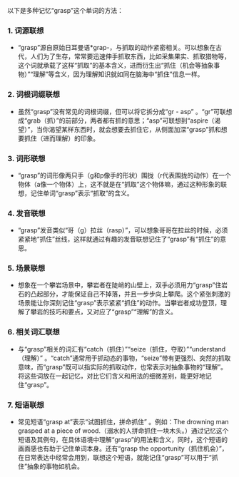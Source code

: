 以下是多种记忆“grasp”这个单词的方法：

### 1. 词源联想
 - “grasp”源自原始日耳曼语*grap-，与抓取的动作紧密相关。可以想象在古代，人们为了生存，常常要迅速伸手抓取东西，比如采集果实、抓取猎物等，这个词就承载了这样“抓取”的基本含义，进而衍生出“抓住（机会等抽象事物）”“理解”等含义，因为理解知识就如同在脑海中“抓住”信息一样。

### 2. 词根词缀联想
 - 虽然“grasp”没有常见的词根词缀，但可以将它拆分成“gr - asp” 。“gr”可联想成“grab（抓）”的前部分，两者都有抓的意思；“asp”可联想到“aspire（渴望）”，当你渴望某样东西时，就会想要去抓住它，从侧面加深“grasp”抓和想要抓住（进而理解）的印象。

### 3. 词形联想
 - “grasp”的词形像两只手（g和p像手的形状）围拢（r代表围拢的动作）在一个物体（a像一个物体）上，这不就是在“抓取”这个物体嘛，通过这种形象的联想，记住单词“grasp”表示“抓取”的含义。

### 4. 发音联想
 - “grasp”发音类似“哥（g）拉丝（rasp）”，可以想象哥哥在拉丝的时候，必须紧紧地“抓住”丝线，这样就通过有趣的发音联想记住了“grasp”有“抓住”的意思。

### 5. 场景联想
 - 想象在一个攀岩场景中，攀岩者在陡峭的山壁上，双手必须用力“grasp”住岩石的凸起部分，才能保证自己不掉落，并且一步步向上攀爬。这个紧张刺激的场景能让你深刻记住“grasp”表示紧紧“抓住”的动作。当攀岩者成功登顶，理解了攀岩的技巧和要点，又对应了“grasp”“理解”的含义。

### 6. 相关词汇联想
 - 与“grasp”相关的词汇有“catch（抓住）”“seize（抓住，夺取）”“understand（理解）” 。“catch”通常用于抓动态的事物，“seize”带有更强烈、突然的抓取意味，而“grasp”既可以指实际的抓取动作，也常表示对抽象事物的“理解”。将这些词放在一起记忆，对比它们含义和用法的细微差别，能更好地记住“grasp”。

### 7. 短语联想
 - 常见短语“grasp at”表示“试图抓住，拼命抓住” 。例如：The drowning man grasped at a piece of wood.（溺水的人拼命抓住一块木头。）通过记忆这个短语及其例句，在具体语境中理解“grasp”的用法和含义，同时，这个短语的画面感也有助于记住单词本身。还有“grasp the opportunity（抓住机会）”，在日常表达中经常会用到，联想这个短语，就能记住“grasp”可以用于“抓住”抽象的事物如机会。 